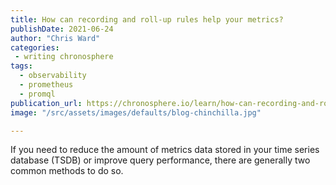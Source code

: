 ```yaml
---
title: How can recording and roll-up rules help your metrics?
publishDate: 2021-06-24
author: "Chris Ward"
categories:
 - writing chronosphere
tags:
  - observability
  - prometheus
  - promql
publication_url: https://chronosphere.io/learn/how-can-recording-and-roll-up-rules-help-your-metrics/
image: "/src/assets/images/defaults/blog-chinchilla.jpg"

---
```


If you need to reduce the amount of metrics data stored in your time series database (TSDB) or improve query performance, there are generally two common methods to do so.